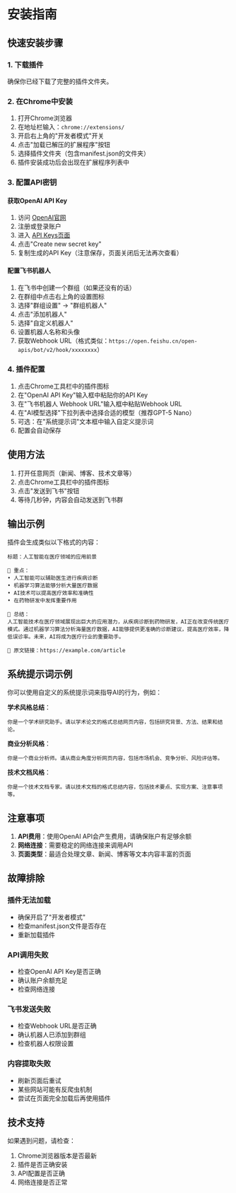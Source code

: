 # 安装指南

## 快速安装步骤

### 1. 下载插件
确保你已经下载了完整的插件文件夹。

### 2. 在Chrome中安装
1. 打开Chrome浏览器
2. 在地址栏输入：`chrome://extensions/`
3. 开启右上角的"开发者模式"开关
4. 点击"加载已解压的扩展程序"按钮
5. 选择插件文件夹（包含manifest.json的文件夹）
6. 插件安装成功后会出现在扩展程序列表中

### 3. 配置API密钥

#### 获取OpenAI API Key
1. 访问 [OpenAI官网](https://platform.openai.com/)
2. 注册或登录账户
3. 进入 [API Keys页面](https://platform.openai.com/api-keys)
4. 点击"Create new secret key"
5. 复制生成的API Key（注意保存，页面关闭后无法再次查看）

#### 配置飞书机器人
1. 在飞书中创建一个群组（如果还没有的话）
2. 在群组中点击右上角的设置图标
3. 选择"群组设置" → "群组机器人"
4. 点击"添加机器人"
5. 选择"自定义机器人"
6. 设置机器人名称和头像
7. 获取Webhook URL（格式类似：`https://open.feishu.cn/open-apis/bot/v2/hook/xxxxxxxx`）

### 4. 插件配置
1. 点击Chrome工具栏中的插件图标
2. 在"OpenAI API Key"输入框中粘贴你的API Key
3. 在"飞书机器人 Webhook URL"输入框中粘贴Webhook URL
4. 在"AI模型选择"下拉列表中选择合适的模型（推荐GPT-5 Nano）
5. 可选：在"系统提示词"文本框中输入自定义提示词
6. 配置会自动保存

## 使用方法

1. 打开任意网页（新闻、博客、技术文章等）
2. 点击Chrome工具栏中的插件图标
3. 点击"发送到飞书"按钮
4. 等待几秒钟，内容会自动发送到飞书群

## 输出示例

插件会生成类似以下格式的内容：

```
标题：人工智能在医疗领域的应用前景

📌 重点：
• 人工智能可以辅助医生进行疾病诊断
• 机器学习算法能够分析大量医疗数据
• AI技术可以提高医疗效率和准确性
• 在药物研发中发挥重要作用

📝 总结：
人工智能技术在医疗领域展现出巨大的应用潜力，从疾病诊断到药物研发，AI正在改变传统医疗模式。通过机器学习算法分析海量医疗数据，AI能够提供更准确的诊断建议，提高医疗效率，降低误诊率。未来，AI将成为医疗行业的重要助手。

🔗 原文链接：https://example.com/article
```

## 系统提示词示例

你可以使用自定义的系统提示词来指导AI的行为，例如：

**学术风格总结**：
```
你是一个学术研究助手。请以学术论文的格式总结网页内容，包括研究背景、方法、结果和结论。
```

**商业分析风格**：
```
你是一个商业分析师。请从商业角度分析网页内容，包括市场机会、竞争分析、风险评估等。
```

**技术文档风格**：
```
你是一个技术文档专家。请以技术文档的格式总结内容，包括技术要点、实现方案、注意事项等。
```

## 注意事项

1. **API费用**：使用OpenAI API会产生费用，请确保账户有足够余额
2. **网络连接**：需要稳定的网络连接来调用API
3. **页面类型**：最适合处理文章、新闻、博客等文本内容丰富的页面

## 故障排除

### 插件无法加载
- 确保开启了"开发者模式"
- 检查manifest.json文件是否存在
- 重新加载插件

### API调用失败
- 检查OpenAI API Key是否正确
- 确认账户余额充足
- 检查网络连接

### 飞书发送失败
- 检查Webhook URL是否正确
- 确认机器人已添加到群组
- 检查机器人权限设置

### 内容提取失败
- 刷新页面后重试
- 某些网站可能有反爬虫机制
- 尝试在页面完全加载后再使用插件

## 技术支持

如果遇到问题，请检查：
1. Chrome浏览器版本是否最新
2. 插件是否正确安装
3. API配置是否正确
4. 网络连接是否正常
